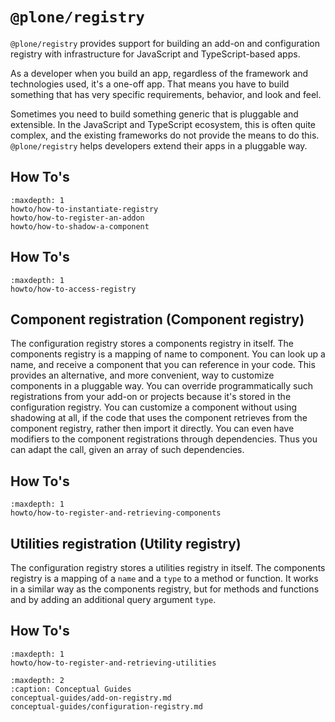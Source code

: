 # `@plone/registry`

`@plone/registry` provides support for building an add-on and configuration registry with infrastructure for JavaScript and TypeScript-based apps.

As a developer when you build an app, regardless of the framework and technologies used, it's a one-off app.
That means you have to build something that has very specific requirements, behavior, and look and feel.

Sometimes you need to build something generic that is pluggable and extensible.
In the JavaScript and TypeScript ecosystem, this is often quite complex, and the existing frameworks do not provide the means to do this.
`@plone/registry` helps developers extend their apps in a pluggable way.


## How To's

```{toctree}
:maxdepth: 1
howto/how-to-instantiate-registry
howto/how-to-register-an-addon
howto/how-to-shadow-a-component
```


## How To's

```{toctree}
:maxdepth: 1
howto/how-to-access-registry
```

## Component registration (Component registry)

The configuration registry stores a components registry in itself.
The components registry is a mapping of name to component.
You can look up a name, and receive a component that you can reference in your code.
This provides an alternative, and more convenient, way to customize components in a pluggable way.
You can override programmatically such registrations from your add-on or projects because it's stored in the configuration registry.
You can customize a component without using shadowing at all, if the code that uses the component retrieves from the component registry, rather then import it directly.
You can even have modifiers to the component registrations through dependencies.
Thus you can adapt the call, given an array of such dependencies.

## How To's

```{toctree}
:maxdepth: 1
howto/how-to-register-and-retrieving-components
```

## Utilities registration (Utility registry)

The configuration registry stores a utilities registry in itself.
The components registry is a mapping of a `name` and a `type` to a method or function.
It works in a similar way as the components registry, but for methods and functions and by adding an additional query argument `type`.

## How To's

```{toctree}
:maxdepth: 1
howto/how-to-register-and-retrieving-utilities
```


```{toctree}
:maxdepth: 2
:caption: Conceptual Guides
conceptual-guides/add-on-registry.md
conceptual-guides/configuration-registry.md
```
